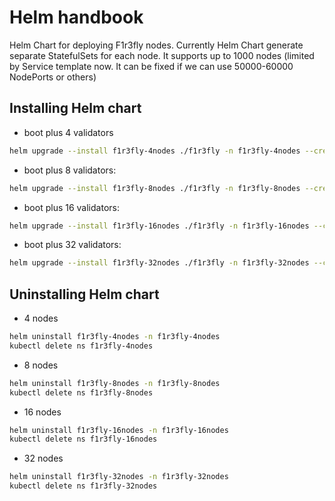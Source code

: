 # Helm handbook

Helm Chart for deploying F1r3fly nodes. Currently Helm Chart generate separate StatefulSets for each node. It supports up to 1000 nodes (limited by Service template now. It can be fixed if we can use 50000-60000 NodePorts or others)

## Installing Helm chart
- boot plus 4 validators
```sh
helm upgrade --install f1r3fly-4nodes ./f1r3fly -n f1r3fly-4nodes --create-namespace --set replicaCount=5
```
- boot plus 8 validators:
```sh
helm upgrade --install f1r3fly-8nodes ./f1r3fly -n f1r3fly-8nodes --create-namespace --set replicaCount=9
```
- boot plus 16 validators:
```sh
helm upgrade --install f1r3fly-16nodes ./f1r3fly -n f1r3fly-16nodes --create-namespace --set replicaCount=17
```
- boot plus 32 validators:
```sh
helm upgrade --install f1r3fly-32nodes ./f1r3fly -n f1r3fly-32nodes --create-namespace --set replicaCount=33
```


## Uninstalling Helm chart
- 4 nodes
```sh
helm uninstall f1r3fly-4nodes -n f1r3fly-4nodes
kubectl delete ns f1r3fly-4nodes
```
- 8 nodes
```sh
helm uninstall f1r3fly-8nodes -n f1r3fly-8nodes
kubectl delete ns f1r3fly-8nodes
```
- 16 nodes
```sh
helm uninstall f1r3fly-16nodes -n f1r3fly-16nodes
kubectl delete ns f1r3fly-16nodes
```

- 32 nodes
```sh
helm uninstall f1r3fly-32nodes -n f1r3fly-32nodes
kubectl delete ns f1r3fly-32nodes
```
